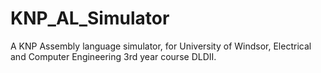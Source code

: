 # KNP_AL_Simulator
A KNP Assembly language simulator, for University of Windsor, Electrical and Computer Engineering 3rd year course DLDII.
